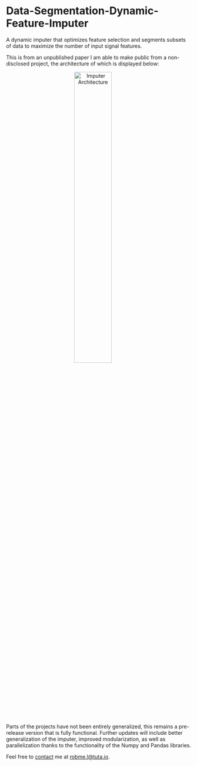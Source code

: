# Data-Segmentation-Dynamic-Feature-Imputer
A dynamic imputer that optimizes feature selection and segments subsets of data to maximize the number of input signal features.

This is from an unpublished paper I am able to make public from a non-disclosed project, the architecture of which is displayed below:

<p align="center">
  <img alt="Imputer Architecture" src="https://github.com/robme-l/Segmentation-Dynamic-Imputer/blob/main/imputer_architecture.PNG" width="45%">
&nbsp; &nbsp; &nbsp; &nbsp;
</p>

Parts of the projects have not been entirely generalized, this remains a pre-release version that is fully functional. Further updates will include better generalization of the imputer, improved modularization, as well as parallelization thanks to the functionality of the Numpy and Pandas libraries.

Feel free to [contact](https://github.com/robme-l/robme-l) me at [robme.l@tuta.io](mailto:robme.l@tuta.io).
